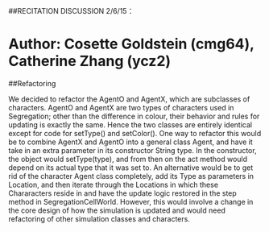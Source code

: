##RECITATION DISCUSSION 2/6/15：
# Author: Cosette Goldstein (cmg64), Catherine Zhang (ycz2)

##Refactoring

We decided to refactor the AgentO and AgentX, which are subclasses of characters. AgentO and AgentX are two types of characters used in Segregation; other than the difference in colour, their behavior and rules for updating is exactly the same. Hence the two classes are entirely identical except for code for setType() and setColor(). One way to refactor this would be to combine AgentX and AgentO into a general class Agent, and have it take in an extra parameter in its constructor String type. In the constructor, the object would setType(type), and from then on the act method would depend on its actual type that it was set to. An alternative would be to get rid of the character Agent class completely, add its Type as parameters in Location, and then iterate through the Locations in which these Chararacters reside in and have the update logic restored in the step method in SegregationCellWorld. However, this would involve a change in the core design of how the simulation is updated and would need refactoring of other simulation classes and characters. 